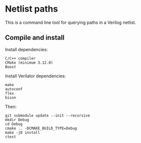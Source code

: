 # Netlist paths

This is a command line tool for querying paths in a Verilog netlist.

## Compile and install

Install dependencies:
```
C/C++ compiler
CMake (minimum 3.12.0)
Boost
```
Install Verilator dependencies:
```
make
autoconf
flex
bison
```
Then:
```
git submodule update --init --recursive
mkdir Debug
cd Debug
cmake .. -DCMAKE_BUILD_TYPE=Debug
make -j8 install
ctest
```
